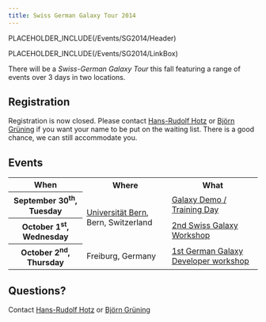 ```yaml
---
title: Swiss German Galaxy Tour 2014
---
```

PLACEHOLDER_INCLUDE(/Events/SG2014/Header)

PLACEHOLDER_INCLUDE(/Events/SG2014/LinkBox)



There will be a *Swiss-German Galaxy Tour* this fall featuring a range of events over 3 days in two locations.
## Registration

Registration is now closed. Please contact [Hans-Rudolf Hotz](/HansrudolfHotz) or [Björn Grüning](../../BjoernGruening) if you want your name to be put on the waiting list. There is a good chance, we can still accommodate you. 

## Events

<table>
  <tr class="th" >
    <th> When </th>
    <th> Where </th>
    <th> What </th>
  </tr>
  <tr>
    <th> September 30<sup>th</sup>, Tuesday </th>
    <td rowspan=2 style=" text-align: left;"> <a href='http://www.bau.unibe.ch/plaene/hgexwiunis.htm'>Universität Bern</a>, Bern, Switzerland </td>
    <td> </strong><a href='/Events/Switzerland2014/trainingday'>Galaxy Demo / Training Day</a><strong> </td>
  </tr>
  <tr>
    <th> October 1<sup>st</sup>, Wednesday </th>
    <td> </strong><a href='/Events/Switzerland2014'>2nd Swiss Galaxy Workshop</a><strong> </td>
  </tr>
  <tr>
    <th> October 2<sup>nd</sup>, Thursday </th>
    <td> Freiburg, Germany </td>
    <td> </strong><a href='/Events/Germany2014'>1st German Galaxy Developer workshop</a><strong> </td>
  </tr>
</table>


## Questions?

Contact [Hans-Rudolf Hotz](/HansrudolfHotz) or [Björn Grüning](../../BjoernGruening)
